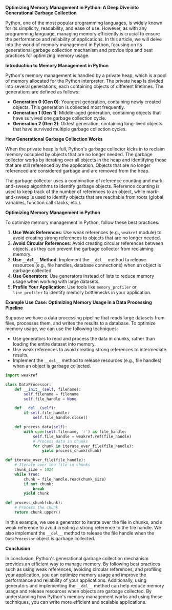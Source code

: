**Optimizing Memory Management in Python: A Deep Dive into Generational Garbage Collection**

Python, one of the most popular programming languages, is widely known for its simplicity, readability, and ease of use. However, as with any programming language, managing memory efficiently is crucial to ensure the performance and reliability of applications. In this article, we will delve into the world of memory management in Python, focusing on its generational garbage collection mechanism and provide tips and best practices for optimizing memory usage.

**Introduction to Memory Management in Python**

Python's memory management is handled by a private heap, which is a pool of memory allocated for the Python interpreter. The private heap is divided into several generations, each containing objects of different lifetimes. The generations are defined as follows:

* **Generation 0 (Gen 0)**: Youngest generation, containing newly created objects. This generation is collected most frequently.
* **Generation 1 (Gen 1)**: Middle-aged generation, containing objects that have survived one garbage collection cycle.
* **Generation 2 (Gen 2)**: Oldest generation, containing long-lived objects that have survived multiple garbage collection cycles.

**How Generational Garbage Collection Works**

When the private heap is full, Python's garbage collector kicks in to reclaim memory occupied by objects that are no longer needed. The garbage collector works by iterating over all objects in the heap and identifying those that are still referenced by the application. Objects that are no longer referenced are considered garbage and are removed from the heap.

The garbage collector uses a combination of reference counting and mark-and-sweep algorithms to identify garbage objects. Reference counting is used to keep track of the number of references to an object, while mark-and-sweep is used to identify objects that are reachable from roots (global variables, function call stacks, etc.).

**Optimizing Memory Management in Python**

To optimize memory management in Python, follow these best practices:

1. **Use Weak References**: Use weak references (e.g., `weakref` module) to avoid creating strong references to objects that are no longer needed.
2. **Avoid Circular References**: Avoid creating circular references between objects, as they can prevent the garbage collector from reclaiming memory.
3. **Use `__del__` Method**: Implement the `__del__` method to release resources (e.g., file handles, database connections) when an object is garbage collected.
4. **Use Generators**: Use generators instead of lists to reduce memory usage when working with large datasets.
5. **Profile Your Application**: Use tools like `memory_profiler` or `line_profiler` to identify memory bottlenecks in your application.

**Example Use Case: Optimizing Memory Usage in a Data Processing Pipeline**

Suppose we have a data processing pipeline that reads large datasets from files, processes them, and writes the results to a database. To optimize memory usage, we can use the following techniques:

* Use generators to read and process the data in chunks, rather than loading the entire dataset into memory.
* Use weak references to avoid creating strong references to intermediate results.
* Implement the `__del__` method to release resources (e.g., file handles) when an object is garbage collected.

```python
import weakref

class DataProcessor:
    def __init__(self, filename):
        self.filename = filename
        self.file_handle = None

    def __del__(self):
        if self.file_handle:
            self.file_handle.close()

    def process_data(self):
        with open(self.filename, 'r') as file_handle:
            self.file_handle = weakref.ref(file_handle)
            # Process data in chunks
            for chunk in iterate_over_file(file_handle):
                yield process_chunk(chunk)

def iterate_over_file(file_handle):
    # Iterate over the file in chunks
    chunk_size = 1024
    while True:
        chunk = file_handle.read(chunk_size)
        if not chunk:
            break
        yield chunk

def process_chunk(chunk):
    # Process the chunk
    return chunk.upper()
```

In this example, we use a generator to iterate over the file in chunks, and a weak reference to avoid creating a strong reference to the file handle. We also implement the `__del__` method to release the file handle when the `DataProcessor` object is garbage collected.

**Conclusion**

In conclusion, Python's generational garbage collection mechanism provides an efficient way to manage memory. By following best practices such as using weak references, avoiding circular references, and profiling your application, you can optimize memory usage and improve the performance and reliability of your applications. Additionally, using generators and implementing the `__del__` method can help reduce memory usage and release resources when objects are garbage collected. By understanding how Python's memory management works and using these techniques, you can write more efficient and scalable applications.